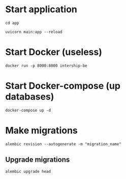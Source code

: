 # Start application
```
cd app

uvicorn main:app --reload 
```

# Start Docker (useless)
```
docker run -p 8000:8000 intership-be
```
# Start Docker-compose (up databases)
```
docker-compose up -d
```

# Make migrations
```
alembic revision --autogenerate -m "migration_name"
```
## Upgrade migrations
```
alembic upgrade head
```